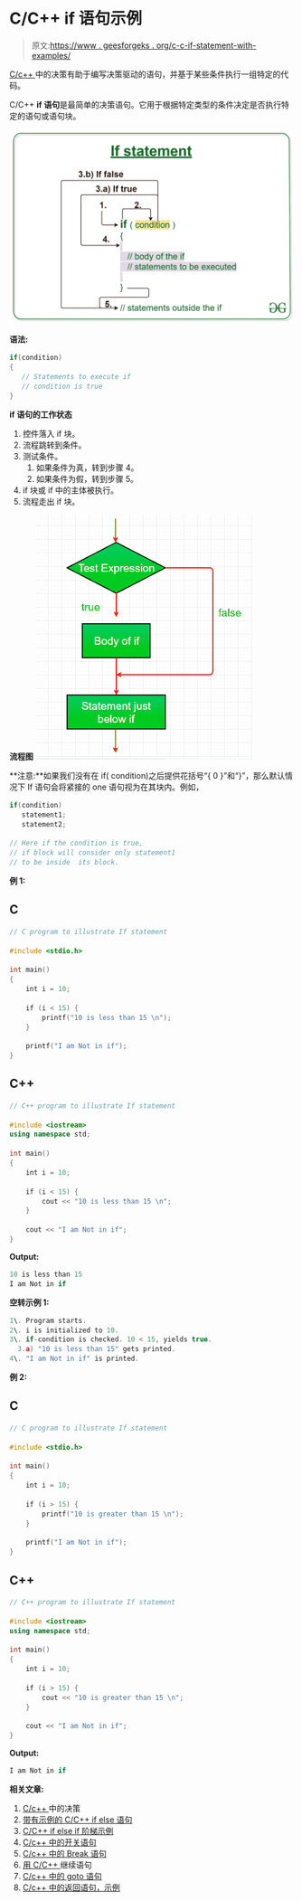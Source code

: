 # C/C++ if 语句示例

> 原文:[https://www . geesforgeks . org/c-c-if-statement-with-examples/](https://www.geeksforgeeks.org/c-c-if-statement-with-examples/)

[C/c++ ](https://www.geeksforgeeks.org/decision-making-c-c-else-nested-else/)中的决策有助于编写决策驱动的语句，并基于某些条件执行一组特定的代码。

C/C++ **if 语句**是最简单的决策语句。它用于根据特定类型的条件决定是否执行特定的语句或语句块。

[![](img/a1bfb88ec146442a3b2e1ac70e1ff2ff.png)](https://media.geeksforgeeks.org/wp-content/uploads/20191118171408/If-statement-GeeksforGeeks1.jpg)

**语法:**

```cpp
if(condition) 
{
   // Statements to execute if
   // condition is true
}
```

**if 语句的工作状态**

1.  控件落入 if 块。
2.  流程跳转到条件。
3.  测试条件。
    1.  如果条件为真，转到步骤 4。
    2.  如果条件为假，转到步骤 5。
4.  if 块或 if 中的主体被执行。
5.  流程走出 if 块。

**流程图**
[![](img/dbebe7cb0919bd836f03e56014afaf33.png)](https://media.geeksforgeeks.org/wp-content/uploads/20191119173402/C-Cpp-if.png)

**注意:**如果我们没有在 if( condition)之后提供花括号“{ 0 }”和“}”，那么默认情况下 If 语句会将紧接的 one 语句视为在其块内。例如，

```cpp
if(condition)
   statement1;
   statement2;

// Here if the condition is true,
// if block will consider only statement1
// to be inside  its block.
```

**例 1:**

## C

```cpp
// C program to illustrate If statement

#include <stdio.h>

int main()
{
    int i = 10;

    if (i < 15) {
        printf("10 is less than 15 \n");
    }

    printf("I am Not in if");
}
```

## C++

```cpp
// C++ program to illustrate If statement

#include <iostream>
using namespace std;

int main()
{
    int i = 10;

    if (i < 15) {
        cout << "10 is less than 15 \n";
    }

    cout << "I am Not in if";
}
```

**Output:**

```cpp
10 is less than 15 
I am Not in if

```

**空转示例 1:**

```cpp
1\. Program starts.
2\. i is initialized to 10.
3\. if-condition is checked. 10 < 15, yields true.
  3.a) "10 is less than 15" gets printed.
4\. "I am Not in if" is printed.

```

**例 2:**

## C

```cpp
// C program to illustrate If statement

#include <stdio.h>

int main()
{
    int i = 10;

    if (i > 15) {
        printf("10 is greater than 15 \n");
    }

    printf("I am Not in if");
}
```

## C++

```cpp
// C++ program to illustrate If statement

#include <iostream>
using namespace std;

int main()
{
    int i = 10;

    if (i > 15) {
        cout << "10 is greater than 15 \n";
    }

    cout << "I am Not in if";
}
```

**Output:**

```cpp
I am Not in if

```

**相关文章:**

1.  [C/c++ ](https://www.geeksforgeeks.org/decision-making-c-c-else-nested-else/)中的决策
2.  [带有示例的 C/C++ if else 语句](https://www.geeksforgeeks.org/c-c-if-else-statement-with-examples/)
3.  [C/C++ if else if 阶梯示例](https://www.geeksforgeeks.org/c-c-if-else-if-ladder-with-examples/)
4.  [C/c++ 中的开关语句](https://www.geeksforgeeks.org/switch-statement-cc/)
5.  [C/c++ 中的 Break 语句](https://www.geeksforgeeks.org/break-statement-cc/)
6.  [用 C/C++ ](https://www.geeksforgeeks.org/continue-statement-cpp/) 继续语句
7.  [C/c++ 中的 goto 语句](https://www.geeksforgeeks.org/goto-statement-in-c-cpp/)
8.  [C/c++ 中的返回语句，示例](https://www.geeksforgeeks.org/return-statement-in-c-cpp-with-examples/)